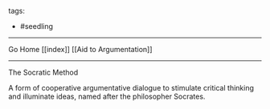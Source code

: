 tags:
- #seedling 
---

Go Home [[index]]
[[Aid to Argumentation]]

---

The Socratic Method

A form of cooperative argumentative dialogue to stimulate critical thinking and illuminate ideas, named after the philosopher Socrates.